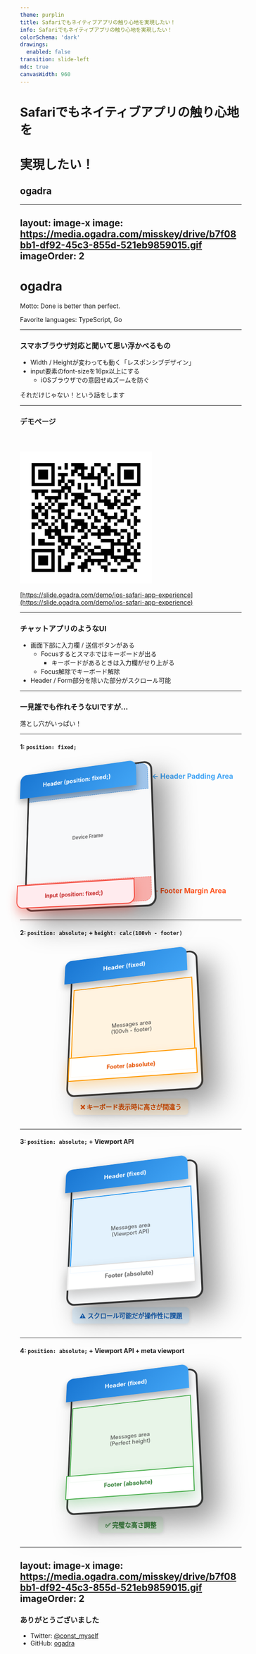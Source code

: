 ```yaml
---
theme: purplin
title: Safariでもネイティブアプリの触り心地を実現したい！
info: Safariでもネイティブアプリの触り心地を実現したい！
colorSchema: 'dark'
drawings:
  enabled: false
transition: slide-left
mdc: true
canvasWidth: 960
---
```


<style>
.slidev-layout {
  padding-top: 0 !important;
}

</style>

# Safariでもネイティブアプリの触り心地を
# 実現したい！
## ogadra

---
layout: image-x
image: https://media.ogadra.com/misskey/drive/b7f08bb1-df92-45c3-855d-521eb9859015.gif
imageOrder: 2
---

# ogadra

Motto: Done is better than perfect.

Favorite languages: TypeScript, Go

---

### スマホブラウザ対応と聞いて思い浮かべるもの

- Width / Heightが変わっても動く「レスポンシブデザイン」
- input要素のfont-sizeを16px以上にする
  - iOSブラウザでの意図せぬズームを防ぐ


<v-click>
  <div class="text-center text-4xl font-bold mt-16">
    それだけじゃない！という話をします
  </div>
</v-click>

---

### デモページ


<img
  src="./imgs/demo.png"
  alt="デモページのURLをQRコード画像にしたもの"
  style="height: 300px; margin-top: 40px;"
/>

<div class="text-center">

  [https://slide.ogadra.com/demo/ios-safari-app-experience](https://slide.ogadra.com/demo/ios-safari-app-experience)
</div>

---

### チャットアプリのようなUI

- 画面下部に入力欄 / 送信ボタンがある
  - Focusするとスマホではキーボードが出る
    - キーボードがあるときは入力欄がせり上がる
  - Focus解除でキーボード解除
- Header / Form部分を除いた部分がスクロール可能

---

### 一見誰でも作れそうなUIですが…

<v-click>
  <div class="text-center text-6xl font-bold mt-36">
    落とし穴がいっぱい！
  </div>
</v-click>

---

#### 1: `position: fixed;`


<div style="display: flex; align-items: center; margin: 2rem 0;">
  <div style="flex: 1; display: flex; justify-content: center; perspective: 1200px;">
    <div style="width: 300px; height: 320px; position: relative; transform: rotateX(15deg) rotateY(-20deg); transform-style: flat;">
    <div style="
      width: 100%;
      height: 100%;
      border: 4px solid #333;
      border-radius: 20px;
      background: #f8f9fa;
      position: absolute;
      box-shadow: 30px 30px 60px rgba(0,0,0,0.4);
      transform: translateZ(0px) translateX(0px);
      display: flex;
      align-items: center;
      justify-content: center;
      font-size: 0.7rem;
      color: #666;
      font-weight: bold;
    ">Device Frame</div>
    <div style="
      position: absolute;
      top: 4px;
      left: 4px;
      right: 4px;
      width: calc(100% - 8px);
      height: 60px;
      background: rgba(25, 118, 210, 0.4);
      border: 1px dashed rgba(25, 118, 210, 0.7);
      transform: translateZ(-5px);
      border-radius: 16px 16px 0 0;
      display: flex;
      align-items: center;
      justify-content: center;
      font-size: 0.6rem;
      color: #1976d2;
      font-weight: bold;
    ">Header padding area</div>
    <div style="
      position: absolute;
      top: 4px;
      left: 4px;
      right: 4px;
      height: 60px;
      background: linear-gradient(135deg, #1976d2 0%, #42a5f5 100%);
      color: white;
      display: flex;
      align-items: center;
      justify-content: center;
      font-size: 0.9rem;
      font-weight: bold;
      border-radius: 16px 16px 0 0;
      transform: translateX(-25px) translateY(-10px) translateZ(45px);
      box-shadow: 0 8px 16px rgba(0,0,0,0.3);
    ">Header (position: fixed;)</div>
    <div style="
      position: absolute;
      bottom: 4px;
      left: 4px;
      right: 4px;
      width: calc(100% - 8px);
      height: 50px;
      background: rgba(244, 67, 54, 0.4);
      border: 1px dashed rgba(244, 67, 54, 0.7);
      transform: translateZ(-5px);
      border-radius: 0 0 16px 16px;
      display: flex;
      align-items: center;
      justify-content: center;
      font-size: 0.6rem;
      color: #f44336;
      font-weight: bold;
    ">Footer margin area</div>
    <div style="
      position: absolute;
      bottom: 15px;
      left: 9px;
      right: 9px;
      height: 50px;
      background: #ffebee;
      border: 2px solid #f44336;
      display: flex;
      align-items: center;
      justify-content: center;
      font-size: 0.8rem;
      font-weight: bold;
      color: #c62828;
      transform: translateX(-30px) translateY(15px) translateZ(45px);
      border-radius: 0 0 16px 16px;
      box-shadow: 0 12px 24px rgba(244,67,54,0.4);
    ">Input (position: fixed;)</div>
    </div>
  </div>
  <div style="flex: 1; font-size: 1rem;">
    <div style="margin-bottom: 240px;">
      <div style="color: #42a5f5; font-weight: bold; margin-bottom: 0.5rem;">← Header Padding Area</div>
    </div>
    <div>
      <div style="color: #ff5722; font-weight: bold; margin-bottom: 0.5rem;">← Footer Margin Area</div>
    </div>
  </div>
</div>

---

#### 2: `position: absolute;` + `height: calc(100vh - footer)`

<div style="display: flex; flex-direction: column; align-items: center; gap: 1rem; margin: 2rem 0; perspective: 1200px;">
  <div style="width: 300px; height: 320px; position: relative; transform: rotateX(20deg) rotateY(-15deg); transform-style: preserve-3d;">
    <div style="
      width: 100%;
      height: 100%;
      border: 4px solid #333;
      border-radius: 20px;
      background: #f8f9fa;
      position: absolute;
      box-shadow: 30px 30px 60px rgba(0,0,0,0.4);
      transform: translateZ(0px) translateX(0px);
      display: flex;
      align-items: center;
      justify-content: center;
      font-size: 0.7rem;
      color: #666;
      font-weight: bold;
    ">Device Frame</div>
    <div style="
      position: absolute;
      top: 4px;
      left: 4px;
      right: 4px;
      height: 60px;
      background: linear-gradient(135deg, #1976d2 0%, #42a5f5 100%);
      color: white;
      display: flex;
      align-items: center;
      justify-content: center;
      font-size: 0.9rem;
      font-weight: bold;
      border-radius: 16px 16px 0 0;
      transform: translateZ(30px) translateX(-8px);
      box-shadow: 0 8px 16px rgba(0,0,0,0.3);
    ">Header (fixed)</div>
    <div style="
      position: absolute;
      top: 64px;
      left: 4px;
      right: 4px;
      height: 6px;
      background: rgba(25, 118, 210, 0.4);
      border: 1px dashed rgba(25, 118, 210, 0.7);
      transform: translateZ(-5px) translateX(0px);
      border-radius: 2px;
      display: flex;
      align-items: center;
      justify-content: center;
      font-size: 0.6rem;
      color: #1976d2;
      font-weight: bold;
    ">Header padding</div>
    <div style="
      position: absolute;
      top: 74px;
      left: 9px;
      right: 9px;
      height: 210px;
      background: #fff3e0;
      border: 2px solid #ff9800;
      display: flex;
      align-items: center;
      justify-content: center;
      font-size: 0.8rem;
      color: #424242;
      text-align: center;
      transform: translateZ(15px) translateX(5px);
      box-shadow: 0 4px 8px rgba(255,152,0,0.2);
    ">Messages area<br/>(100vh - footer)</div>
    <div style="
      position: absolute;
      bottom: 65px;
      left: 4px;
      right: 4px;
      height: 6px;
      background: rgba(255, 152, 0, 0.4);
      border: 1px dashed rgba(255, 152, 0, 0.7);
      transform: translateZ(-5px) translateX(0px);
      border-radius: 2px;
      display: flex;
      align-items: center;
      justify-content: center;
      font-size: 0.6rem;
      color: #ff9800;
      font-weight: bold;
    ">Footer margin</div>
    <div style="
      position: absolute;
      bottom: 15px;
      left: 9px;
      right: 9px;
      height: 50px;
      background: rgba(255, 255, 255, 0.95);
      border: 2px solid #ff9800;
      display: flex;
      align-items: center;
      justify-content: center;
      font-size: 0.8rem;
      font-weight: bold;
      color: #e65100;
      transform: translateZ(45px) translateX(12px);
      box-shadow: 0 12px 24px rgba(255,152,0,0.3);
    ">Footer (absolute)</div>
    
  </div>
  <div style="background: #fff3e0; color: #e65100; padding: 0.5rem 1rem; border-radius: 0.5rem; font-size: 0.9rem; font-weight: bold; text-align: center; box-shadow: 0 2px 8px rgba(0,0,0,0.1);">❌ キーボード表示時に高さが間違う</div>
</div>

---

#### 3: `position: absolute;` + Viewport API

<div style="display: flex; flex-direction: column; align-items: center; gap: 1rem; margin: 2rem 0; perspective: 1200px;">
  <div style="width: 300px; height: 320px; position: relative; transform: rotateX(20deg) rotateY(-15deg); transform-style: preserve-3d;">
    <div style="
      width: 100%;
      height: 100%;
      border: 4px solid #333;
      border-radius: 20px;
      background: #f8f9fa;
      position: absolute;
      box-shadow: 30px 30px 60px rgba(0,0,0,0.4);
      transform: translateZ(0px) translateX(0px);
      display: flex;
      align-items: center;
      justify-content: center;
      font-size: 0.7rem;
      color: #666;
      font-weight: bold;
    ">Device Frame</div>
    <div style="
      position: absolute;
      top: 4px;
      left: 4px;
      right: 4px;
      height: 60px;
      background: linear-gradient(135deg, #1976d2 0%, #42a5f5 100%);
      color: white;
      display: flex;
      align-items: center;
      justify-content: center;
      font-size: 0.9rem;
      font-weight: bold;
      border-radius: 16px 16px 0 0;
      transform: translateZ(30px) translateX(-6px);
      box-shadow: 0 8px 16px rgba(0,0,0,0.3);
    ">Header (fixed)</div>
    <div style="
      position: absolute;
      top: 64px;
      left: 4px;
      right: 4px;
      height: 6px;
      background: rgba(25, 118, 210, 0.4);
      border: 1px dashed rgba(25, 118, 210, 0.7);
      transform: translateZ(-5px) translateX(0px);
      border-radius: 2px;
      display: flex;
      align-items: center;
      justify-content: center;
      font-size: 0.6rem;
      color: #1976d2;
      font-weight: bold;
    ">Header padding</div>
    <div style="
      position: absolute;
      top: 74px;
      left: 9px;
      right: 9px;
      height: 180px;
      background: #e3f2fd;
      border: 2px solid #2196f3;
      display: flex;
      align-items: center;
      justify-content: center;
      font-size: 0.8rem;
      color: #424242;
      text-align: center;
      transform: translateZ(15px) translateX(3px);
      box-shadow: 0 4px 8px rgba(33,150,243,0.2);
    ">Messages area<br/>(Viewport API)</div>
    <div style="
      position: absolute;
      bottom: 65px;
      left: 4px;
      right: 4px;
      height: 6px;
      background: rgba(33, 150, 243, 0.4);
      border: 1px dashed rgba(33, 150, 243, 0.7);
      transform: translateZ(-5px) translateX(0px);
      border-radius: 2px;
      display: flex;
      align-items: center;
      justify-content: center;
      font-size: 0.6rem;
      color: #2196f3;
      font-weight: bold;
    ">Footer margin</div>
    <div style="
      position: absolute;
      bottom: 15px;
      left: 9px;
      right: 9px;
      height: 50px;
      background: rgba(255, 255, 255, 0.95);
      border: 2px solid #ddd;
      display: flex;
      align-items: center;
      justify-content: center;
      font-size: 0.8rem;
      font-weight: bold;
      color: #666;
      transform: translateZ(45px) translateX(8px);
      box-shadow: 0 12px 24px rgba(0,0,0,0.2);
    ">Footer (absolute)</div>
  </div>
  <div style="background: #e3f2fd; color: #1565c0; padding: 0.5rem 1rem; border-radius: 0.5rem; font-size: 0.9rem; font-weight: bold; text-align: center; box-shadow: 0 2px 8px rgba(0,0,0,0.1);">⚠️ スクロール可能だが操作性に課題</div>
</div>

---

#### 4: `position: absolute;` + Viewport API + meta viewport

<div style="display: flex; flex-direction: column; align-items: center; gap: 1rem; margin: 2rem 0; perspective: 1200px;">
  <div style="width: 300px; height: 320px; position: relative; transform: rotateX(20deg) rotateY(-15deg); transform-style: preserve-3d;">
    <div style="
      width: 100%;
      height: 100%;
      border: 4px solid #333;
      border-radius: 20px;
      background: #f8f9fa;
      position: absolute;
      box-shadow: 30px 30px 60px rgba(0,0,0,0.4);
      transform: translateZ(0px) translateX(0px);
      display: flex;
      align-items: center;
      justify-content: center;
      font-size: 0.7rem;
      color: #666;
      font-weight: bold;
    ">Device Frame</div>
    <div style="
      position: absolute;
      top: 4px;
      left: 4px;
      right: 4px;
      height: 60px;
      background: linear-gradient(135deg, #1976d2 0%, #42a5f5 100%);
      color: white;
      display: flex;
      align-items: center;
      justify-content: center;
      font-size: 0.9rem;
      font-weight: bold;
      border-radius: 16px 16px 0 0;
      transform: translateZ(30px) translateX(-4px);
      box-shadow: 0 8px 16px rgba(0,0,0,0.3);
    ">Header (fixed)</div>
    <div style="
      position: absolute;
      top: 64px;
      left: 4px;
      right: 4px;
      height: 6px;
      background: rgba(25, 118, 210, 0.4);
      border: 1px dashed rgba(25, 118, 210, 0.7);
      transform: translateZ(-5px) translateX(0px);
      border-radius: 2px;
      display: flex;
      align-items: center;
      justify-content: center;
      font-size: 0.6rem;
      color: #1976d2;
      font-weight: bold;
    ">Header padding</div>
    <div style="
      position: absolute;
      top: 74px;
      left: 9px;
      right: 9px;
      height: 180px;
      background: #e8f5e8;
      border: 2px solid #4caf50;
      display: flex;
      align-items: center;
      justify-content: center;
      font-size: 0.8rem;
      color: #424242;
      text-align: center;
      transform: translateZ(15px) translateX(2px);
      box-shadow: 0 4px 8px rgba(76,175,80,0.2);
    ">Messages area<br/>(Perfect height)</div>
    <div style="
      position: absolute;
      bottom: 65px;
      left: 4px;
      right: 4px;
      height: 6px;
      background: rgba(76, 175, 80, 0.4);
      border: 1px dashed rgba(76, 175, 80, 0.7);
      transform: translateZ(-5px) translateX(0px);
      border-radius: 2px;
      display: flex;
      align-items: center;
      justify-content: center;
      font-size: 0.6rem;
      color: #4caf50;
      font-weight: bold;
    ">Footer margin</div>
    <div style="
      position: absolute;
      bottom: 15px;
      left: 9px;
      right: 9px;
      height: 50px;
      background: rgba(255, 255, 255, 0.95);
      border: 2px solid #4caf50;
      display: flex;
      align-items: center;
      justify-content: center;
      font-size: 0.8rem;
      font-weight: bold;
      color: #2e7d32;
      transform: translateZ(45px) translateX(6px);
      box-shadow: 0 12px 24px rgba(76,175,80,0.3);
    ">Footer (absolute)</div>
  </div>
  <div style="background: #e8f5e8; color: #2e7d32; padding: 0.5rem 1rem; border-radius: 0.5rem; font-size: 0.9rem; font-weight: bold; text-align: center; box-shadow: 0 2px 8px rgba(0,0,0,0.1);">✅ 完璧な高さ調整</div>
</div>


---
layout: image-x
image: https://media.ogadra.com/misskey/drive/b7f08bb1-df92-45c3-855d-521eb9859015.gif
imageOrder: 2
---


### ありがとうございました

- Twitter: [@const_myself](https://twitter.com/const_myself)
- GitHub: [ogadra](https://github.com/ogadra)

<PoweredBySlidev mt-10 />

